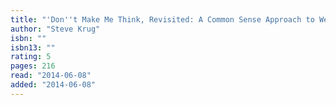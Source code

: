 ```yaml
---
title: "'Don''t Make Me Think, Revisited: A Common Sense Approach to Web Usability'"
author: "Steve Krug"
isbn: ""
isbn13: ""
rating: 5
pages: 216
read: "2014-06-08"
added: "2014-06-08"
---
```


